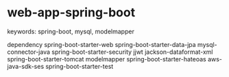 # web-app-spring-boot

keywords:
spring-boot, mysql, modelmapper

dependency
  <artifactId>spring-boot-starter-web</artifactId>
  <artifactId>spring-boot-starter-data-jpa</artifactId>
  <artifactId>mysql-connector-java</artifactId>
  <artifactId>spring-boot-starter-security</artifactId>
  <artifactId>jjwt</artifactId>
  <artifactId>jackson-dataformat-xml</artifactId>
  <artifactId>spring-boot-starter-tomcat</artifactId>
  <artifactId>modelmapper</artifactId>
  <artifactId>spring-boot-starter-hateoas</artifactId>
  <artifactId>aws-java-sdk-ses</artifactId>
  <artifactId>spring-boot-starter-test</artifactId>

